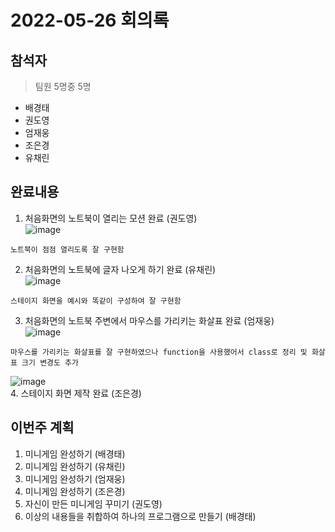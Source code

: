 # 2022-05-26 회의록
## 참석자
> 팀원 5명중 5명
- 배경태
- 권도영
- 엄재웅
- 조은경
- 유채린

## 완료내용
1. 처음화면의 노트북이 열리는 모션 완료 (권도영)  
![image](https://user-images.githubusercontent.com/81298756/170485032-7c259d7c-8d7a-49e0-8504-4f58dc4c5ff8.png)  
```
노트북이 점점 열리도록 잘 구현함
```
2. 처음화면의 노트북에 글자 나오게 하기 완료 (유채린)  
![image](https://user-images.githubusercontent.com/81298756/170485088-a18bd757-fcb8-42f2-a40d-3ed32a0f27c0.png)  
```
스테이지 화면을 예시와 똑같이 구성하여 잘 구현함
```
3. 처음화면의 노트북 주변에서 마우스를 가리키는 화살표 완료 (엄재웅)  
![image](https://user-images.githubusercontent.com/81298756/170485326-6e77a532-2fb6-458d-b6f7-26d547fb737b.png)  
```
마우스를 가리키는 화살표를 잘 구현하였으나 function을 사용했어서 class로 정리 및 화살표 크기 변경도 추가
```
![image](https://user-images.githubusercontent.com/81298756/170485424-08a28f79-3d8b-4632-b023-5acc5ebc7b77.png)  
4. 스테이지 화면 제작 완료 (조은경)  

## 이번주 계획
1. 미니게임 완성하기 (배경태)
2. 미니게임 완성하기 (유채린)
3. 미니게임 완성하기 (엄재웅)
4. 미니게임 완성하기 (조은경)
5. 자신이 만든 미니게임 꾸미기 (권도영)
6. 이상의 내용들을 취합하여 하나의 프로그램으로 만들기 (배경태)
